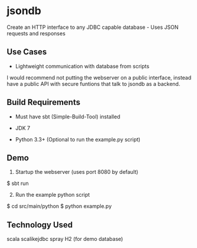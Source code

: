 jsondb
======

Create an HTTP interface to any JDBC capable database - Uses JSON requests and responses


Use Cases
---------

* Lightweight communication with database from scripts

I would recommend not putting the webserver on a public interface, instead have a public API with secure funtions that talk to jsondb as a backend.

Build Requirements
------------------

* Must have sbt (Simple-Build-Tool) installed

* JDK 7

* Python 3.3+ (Optional to run the example.py script)

Demo
----

1. Startup the webserver (uses port 8080 by default)

  $ sbt run
  
2. Run the example python script

  $ cd src/main/python
  $ python example.py
  
Technology Used
---------------

scala
scalikejdbc
spray
H2 (for demo database)
